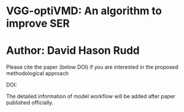# VGG-optiVMD: An algorithm to improve SER

# Author: David Hason Rudd

Please cite the paper (below DOI) if you are interested in the proposed methodological approach 

DOI: 

The detailed information of model workflow will be added after paper published officially.

